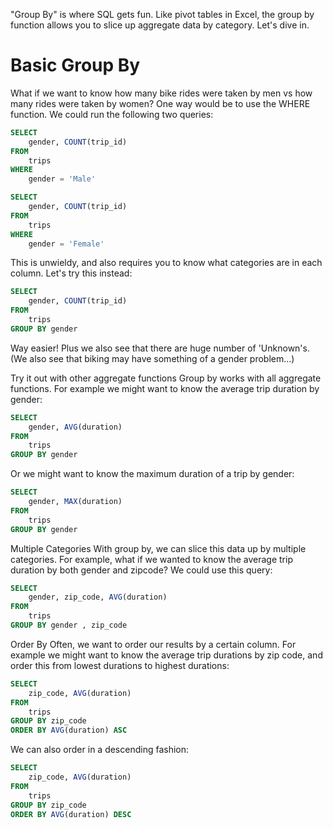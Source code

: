 "Group By" is where SQL gets fun. Like pivot tables in Excel, the group by function allows you to slice up aggregate data by category. Let's dive in. 

#  Basic Group By
What if we want to know how many bike rides were taken by men vs how many rides were taken by women? One way would be to use the WHERE function. We could run the following two queries:
```sql
SELECT 
    gender, COUNT(trip_id)
FROM
    trips
WHERE
    gender = 'Male'
```
```sql
SELECT 
    gender, COUNT(trip_id)
FROM
    trips
WHERE
    gender = 'Female'
```
This is unwieldy, and also requires you to know what categories are in each column. Let's try this instead:

```sql
SELECT 
    gender, COUNT(trip_id)
FROM
    trips
GROUP BY gender
```

Way easier! Plus we also see that there are huge number of 'Unknown's. (We also see that biking may have something of a gender problem...) 

Try it out with other aggregate functions 
Group by works with all aggregate functions. For example we might want to know the average trip duration by gender:

```sql
SELECT 
    gender, AVG(duration)
FROM
    trips
GROUP BY gender
```

Or we might want to know the maximum duration of a trip by gender:

```sql
SELECT 
    gender, MAX(duration)
FROM
    trips
GROUP BY gender
```
Multiple Categories
With group by, we can slice this data up by multiple categories. For example, what if we wanted to know the average trip duration by both gender and zipcode? We could use this query:

```sql
SELECT 
    gender, zip_code, AVG(duration)
FROM
    trips
GROUP BY gender , zip_code
```
Order By
Often, we want to order our results by a certain column. For example we might want to know the average trip durations by zip code, and order this from lowest durations to highest durations:

```sql
SELECT 
    zip_code, AVG(duration)
FROM
    trips
GROUP BY zip_code
ORDER BY AVG(duration) ASC
```

We can also order in a descending fashion:

```sql
SELECT 
    zip_code, AVG(duration)
FROM
    trips
GROUP BY zip_code
ORDER BY AVG(duration) DESC
```

